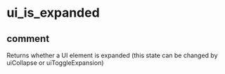 # ui_is_expanded
## comment

Returns whether a UI element is expanded (this state can be changed by uiCollapse or uiToggleExpansion)